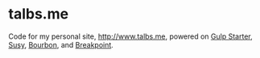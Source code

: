 # talbs.me
Code for my personal site, http://www.talbs.me, powered on [Gulp Starter](https://github.com/vigetlabs/gulp-starter), [Susy](https://github.com/oddbird/susy), [Bourbon](https://github.com/thoughtbot/bourbon), and [Breakpoint](https://github.com/at-import/breakpoint).





